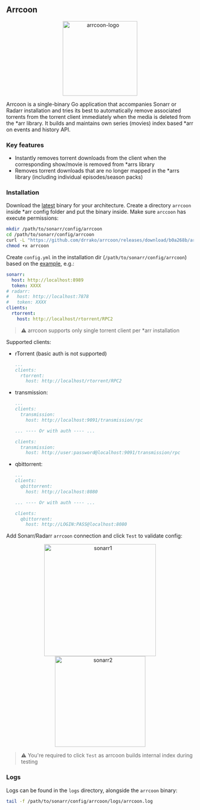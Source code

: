 ## Arrcoon

<p align="center">
  <img width="200" alt="arrcoon-logo" src="https://github.com/user-attachments/assets/cae8cf05-ed86-411b-94c9-0a6505585204" />
</p>

Arrcoon is a single-binary Go application that accompanies Sonarr or Radarr installation and tries its best to automatically remove associated torrents from the torrent client immediately when the media is deleted from the *arr library. It builds and maintains own series (movies) index based *arr on events and history API.

### Key features

- Instantly removes torrent downloads from the client when the corresponding show/movie is removed from *arrs library
- Removes torrent downloads that are no longer mapped in the *arrs library (including individual episodes/season packs)

### Installation

Download the [latest](https://github.com/drrako/arrcoon/releases) binary for your architecture. Create a directory `arrcoon` inside *arr config folder and put the binary inside.
Make sure `arccoon` has execute permissions:
```bash
mkdir /path/to/sonarr/config/arrcoon
cd /path/to/sonarr/config/arrcoon
curl -L "https://github.com/drrako/arrcoon/releases/download/b0a268b/arrcoon-linux-amd64-b0a268b.zip" -o arrcoon.zip && unzip arrcoon.zip && rm arrcoon.zip
chmod +x arrcoon
```

Create `config.yml` in the installation dir (`/path/to/sonarr/config/arrcoon`) based on the [example](https://github.com/drrako/arrcoon/blob/main/config.sample.yml), e.g.:
```yml
sonarr:
  host: http://localhost:8989
  token: XXXX
# radarr:
#   host: http://localhost:7878
#   token: XXXX
clients:
  rtorrent:
    host: http://localhost/rtorrent/RPC2
```

> ⚠️ arrcoon supports only single torrent client per *arr installation

Supported clients:
- rTorrent (basic auth is not supported)
  ```yml
  ...
  clients:
    rtorrent:
      host: http://localhost/rtorrent/RPC2
  ```
- transmission:
  ```yml
  ...
  clients:
    transmission:
      host: http://localhost:9091/transmission/rpc
  
  ... ---- Or with auth ---- ...
  
  clients:
    transmission:
      host: http://user:password@localhost:9091/transmission/rpc
  ```
- qbittorrent:
  ```yml
  ...
  clients:
    qbittorrent:
      host: http://localhost:8080
  
  ... ---- Or with auth ---- ...
  
  clients:
    qbittorrent:
      host: http://LOGIN:PASS@localhost:8080
  ```

Add Sonarr/Radarr `arrcoon` connection and click `Test` to validate config:

<p align="center">
  <img width="300" alt="sonarr1" src="https://github.com/user-attachments/assets/795424ae-363d-44bb-9cbf-8f95b7877d58" />
  <img width="243" alt="sonarr2" src="https://github.com/user-attachments/assets/883724d2-6b2e-4a27-85ae-3f95cc65443a" />
</p>

> :warning: You're required to click `Test` as arrcoon builds internal index during testing


### Logs

Logs can be found in the `logs` directory, alongside the `arrcoon` binary:
```bash
tail -f /path/to/sonarr/config/arrcoon/logs/arrcoon.log
```
